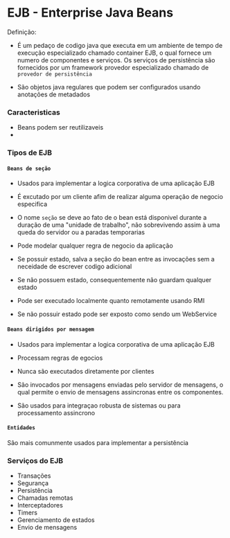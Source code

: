 # EJB - Enterprise Java Beans

Definição:

- É um pedaço de codigo java que executa em um ambiente de tempo de execução especializado
  chamado container EJB, o qual fornece um numero de componentes e serviços. Os serviços de persistência são fornecidos por um framework provedor especializado chamado de `provedor de persistência`

- São objetos java regulares que podem ser configurados usando anotações de metadados

### Caracteristicas

- Beans podem ser reutilizaveis
-

### Tipos de EJB

#### `Beans de seção`

- Usados para implementar a logica corporativa de uma aplicação EJB

- É excutado por um cliente afim de realizar alguma operação de negocio especifica

- O nome `seção` se deve ao fato de o bean está disponivel durante a duração de uma "unidade de trabalho", não sobrevivendo assim à uma queda do servidor ou a paradas temporarias

- Pode modelar qualquer regra de negocio da aplicação

- Se possuir estado, salva a seção do bean entre as invocações sem a neceidade de escrever codigo adicional

- Se não possuem estado, consequentemente não guardam qualquer estado

- Pode ser executado localmente quanto remotamente usando RMI

- Se não possuir estado pode ser exposto como sendo um WebService

#### `Beans dirigidos por mensagem`

- Usados para implementar a logica corporativa de uma aplicação EJB

- Processam regras de egocios

- Nunca são executados diretamente por clientes

- São invocados por mensagens enviadas pelo servidor de mensagens, o qual permite o envio de mensagens assincronas entre os componentes.

- São usados para integraçao robusta de sistemas ou para processamento assincrono

#### `Entidades`

São mais comunmente usados para implementar a persistência

### Serviços do EJB

- Transações
- Segurança
- Persistência
- Chamadas remotas
- Interceptadores
- Timers
- Gerenciamento de estados
- Envio de mensagens
